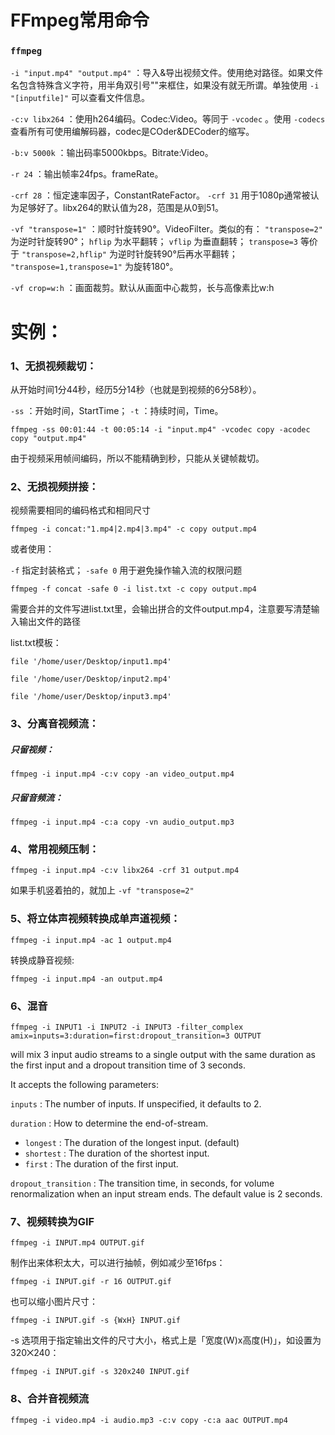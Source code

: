 # FFmpeg常用命令

### ```ffmpeg``` 

```-i "input.mp4" "output.mp4"``` ：导入&导出视频文件。使用绝对路径。如果文件名包含特殊含义字符，用半角双引号""来框住，如果没有就无所谓。单独使用 ```-i "[inputfile]"``` 可以查看文件信息。

```-c:v libx264``` ：使用h264编码。Codec:Video。等同于 ```-vcodec``` 。使用 ```-codecs``` 查看所有可使用编解码器，codec是COder&DECoder的缩写。

```-b:v 5000k``` ：输出码率5000kbps。Bitrate:Video。

```-r 24``` ：输出帧率24fps。frameRate。

```-crf 28``` ：恒定速率因子，ConstantRateFactor。 ```-crf 31``` 用于1080p通常被认为足够好了。libx264的默认值为28，范围是从0到51。

```-vf "transpose=1"``` ：顺时针旋转90°。VideoFilter。类似的有： ```"transpose=2"``` 为逆时针旋转90°； ```hflip``` 为水平翻转； ```vflip``` 为垂直翻转； ```transpose=3``` 等价于 ```"transpose=2,hflip"``` 为逆时针旋转90°后再水平翻转； ```"transpose=1,transpose=1"``` 为旋转180°。

```-vf crop=w:h``` ：画面裁剪。默认从画面中心裁剪，长与高像素比w:h

# 实例：

### 1、无损视频裁切：

从开始时间1分44秒，经历5分14秒（也就是到视频的6分58秒）。

```-ss``` ：开始时间，StartTime； ```-t``` ：持续时间，Time。

```
ffmpeg -ss 00:01:44 -t 00:05:14 -i "input.mp4" -vcodec copy -acodec copy "output.mp4"
```

由于视频采用帧间编码，所以不能精确到秒，只能从关键帧裁切。

### 2、无损视频拼接：

视频需要相同的编码格式和相同尺寸

```
ffmpeg -i concat:"1.mp4|2.mp4|3.mp4" -c copy output.mp4
```

或者使用：

```-f``` 指定封装格式； ```-safe 0``` 用于避免操作输入流的权限问题

```
ffmpeg -f concat -safe 0 -i list.txt -c copy output.mp4
```

需要合并的文件写进list.txt里，会输出拼合的文件output.mp4，注意要写清楚输入输出文件的路径

list.txt模板：

```
file '/home/user/Desktop/input1.mp4'

file '/home/user/Desktop/input2.mp4'

file '/home/user/Desktop/input3.mp4'
```

### 3、分离音视频流：

##### 只留视频：

```
ffmpeg -i input.mp4 -c:v copy -an video_output.mp4
```

##### 只留音频流：

```
ffmpeg -i input.mp4 -c:a copy -vn audio_output.mp3
```

### 4、常用视频压制：

```
ffmpeg -i input.mp4 -c:v libx264 -crf 31 output.mp4
```

如果手机竖着拍的，就加上 ```-vf "transpose=2"``` 

### 5、将立体声视频转换成单声道视频：

```
ffmpeg -i input.mp4 -ac 1 output.mp4
```

转换成静音视频:

```
ffmpeg -i input.mp4 -an output.mp4
```

### 6、混音

```
ffmpeg -i INPUT1 -i INPUT2 -i INPUT3 -filter_complex amix=inputs=3:duration=first:dropout_transition=3 OUTPUT 
```


will mix 3 input audio streams to a single output with the same duration as the first input and a dropout transition time of 3 seconds.

It accepts the following parameters:

```inputs``` : The number of inputs. If unspecified, it defaults to 2.

```duration``` : How to determine the end-of-stream.

* ```longest``` : The duration of the longest input. (default)
* ```shortest``` : The duration of the shortest input.
* ```first``` : The duration of the first input.

```dropout_transition``` : The transition time, in seconds, for volume renormalization when an input stream ends. The default value is 2 seconds.

### 7、视频转换为GIF

```
ffmpeg -i INPUT.mp4 OUTPUT.gif
```

制作出来体积太大，可以进行抽帧，例如减少至16fps：

```
ffmpeg -i INPUT.gif -r 16 OUTPUT.gif
```

也可以缩小图片尺寸：

```
ffmpeg -i INPUT.gif -s {WxH} INPUT.gif
```

-s 选项用于指定输出文件的尺寸大小，格式上是「宽度(W)x高度(H)」，如设置为320⨉240：

```
ffmpeg -i INPUT.gif -s 320x240 INPUT.gif
```

### 8、合并音视频流

```
ffmpeg -i video.mp4 -i audio.mp3 -c:v copy -c:a aac OUTPUT.mp4
```


